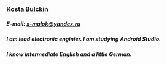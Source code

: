 ### Kosta Bulckin
##### E-mail: x-malok@yandex.ru
##### I am lead electronic enginier. I am studying Android Studio.


##### I know intermediate English and a little German.